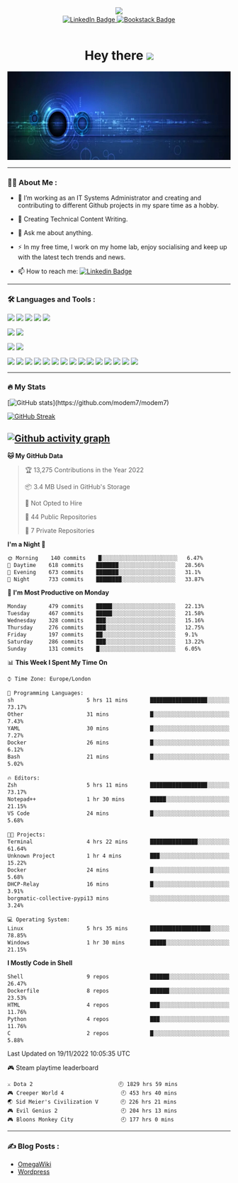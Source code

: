 <div id="header" align="center">
  <img src="https://media.giphy.com/media/f3iwJFOVOwuy7K6FFw/giphy.gif" width="300"/>
<div id="badges">
  <a href="https://www.linkedin.com/in/alexlaneit/">
    <img src="https://img.shields.io/badge/LinkedIn-blue?style=for-the-badge&logo=linkedin&logoColor=white" alt="LinkedIn Badge"/>
  </a>
  <a href="https://modem7.com">
  <img src="https://img.shields.io/badge/Bookstack-blue?style=for-the-badge&logo=BookStack&logoColor=white" alt="Bookstack Badge"/>
  </a>
</div>
  <img src="https://komarev.com/ghpvc/?username=modem7&style=flat-square&color=blue" alt=""/>
<h1>
  Hey there
  <img src="https://media.giphy.com/media/hvRJCLFzcasrR4ia7z/giphy.gif" width="30px"/>
</h1>
</div>

<div align="center">
  <img src="https://github.com/modem7/MiscAssets/blob/master/images/ezgif-6-79e26c05da.jpg" width="800" height="200"/>
</div>

---

### :man_technologist: About Me :
- :telescope: I’m working as an IT Systems Administrator and creating and contributing to different Github projects in my spare time as a hobby.

- :seedling: Creating Technical Content Writing.

- 💬 Ask me about anything.

- :zap: In my free time, I work on my home lab, enjoy socialising and keep up with the latest tech trends and news.

- :mailbox: How to reach me: [![Linkedin Badge](https://img.shields.io/badge/-AlexLaneIT-blue?style=flat&logo=Linkedin&logoColor=white)](https://www.linkedin.com/in/alexlaneit/)

---

### :hammer_and_wrench: Languages and Tools :
![](https://img.shields.io/badge/OS-Centos-informational?style=flat&logo=centos&logoColor=white&color=981e32)
![](https://img.shields.io/badge/OS-Debian-informational?style=flat&logo=debian&logoColor=white&color=981e32)
![](https://img.shields.io/badge/OS-RHEL-informational?style=flat&logo=red-hat&logoColor=white&color=981e32)
![](https://img.shields.io/badge/OS-Ubuntu-informational?style=flat&logo=ubuntu&logoColor=white&color=981e32)
![](https://img.shields.io/badge/OS-Windows-informational?style=flat&logo=windows&logoColor=white&color=981e32)

![](https://img.shields.io/badge/Editor-Notepad++-informational?style=flat&logo=notepadplusplus&logoColor=white&color=981e32)
![](https://img.shields.io/badge/Editor-Visual_Studio_Code-informational?style=flat&logo=visual-studio-code&logoColor=white&color=981e32)


![](https://img.shields.io/badge/Shell-Bash-informational?style=flat&logo=gnu-bash&logoColor=white&color=981e32)
![](https://img.shields.io/badge/Shell-ZSH-informational?style=flat&logo=gnu-bash&logoColor=white&color=981e32)

![](https://img.shields.io/badge/Tools-3CX-informational?style=flat&logoColor=white&color=981e32)
![](https://img.shields.io/badge/Tools-Ansible-informational?style=flat&logo=ansible&logoColor=white&color=981e32)
![](https://img.shields.io/badge/Tools-Arduino-informational?style=flat&logo=arduino&logoColor=white&color=981e32)
![](https://img.shields.io/badge/Tools-Borg-informational?style=flat&logoColor=white&color=981e32)
![](https://img.shields.io/badge/Tools-Docker-informational?style=flat&logo=docker&logoColor=white&color=981e32)
![](https://img.shields.io/badge/Tools-Drone_CI-informational?style=flat&logo=drone&logoColor=white&color=981e32)
![](https://img.shields.io/badge/Tools-Git-informational?style=flat&logo=git&logoColor=white&color=981e32)
![](https://img.shields.io/badge/Tools-Github-informational?style=flat&logo=github&logoColor=white&color=981e32)
![](https://img.shields.io/badge/Tools-Gitlab-informational?style=flat&logo=gitlab&logoColor=white&color=981e32)
![](https://img.shields.io/badge/Tools-Jira-informational?style=flat&logo=jira&logoColor=white&color=981e32)
![](https://img.shields.io/badge/Tools-Kanban-informational?style=flat&logoColor=white&color=981e32)
![](https://img.shields.io/badge/Tools-Nginx-informational?style=flat&logo=nginx&logoColor=white&color=981e32)
![](https://img.shields.io/badge/Tools-Raspberry_Pi-informational?style=flat&logo=raspberry-pi&logoColor=white&color=981e32)
![](https://img.shields.io/badge/Tools-Snyk-informational?style=flat&logo=snyk&logoColor=white&color=981e32)
![](https://img.shields.io/badge/Tools-Traefik-informational?style=flat&logo=traefikmesh&logoColor=white&color=981e32)

---

### :fire: My Stats
[![GitHub stats](https://github-readme-stats.vercel.app/api?username=modem7&show_icons=true&theme=codeSTACKr&count_private=true")](https://github.com/modem7/modem7)

[![GitHub Streak](http://github-readme-streak-stats.herokuapp.com?user=modem7&theme=elegant&hide_border=true&date_format=j%20M%5B%20Y%5D&background=DD272700)](https://git.io/streak-stats)

[![Github activity graph](https://activity-graph.herokuapp.com/graph?username=modem7&theme=elegant&custom_title=Contribution%20Graph&hide_border=true&bg_color=%20)](https://github.com/modem7/modem7)
---

<!--START_SECTION:waka-->
**🐱 My GitHub Data** 

> 🏆 13,275 Contributions in the Year 2022
 > 
> 📦 3.4 MB Used in GitHub's Storage 
 > 
> 🚫 Not Opted to Hire
 > 
> 📜 44 Public Repositories 
 > 
> 🔑 7 Private Repositories  
 > 
**I'm a Night 🦉** 

```text
🌞 Morning    140 commits    █░░░░░░░░░░░░░░░░░░░░░░░░   6.47% 
🌆 Daytime    618 commits    ███████░░░░░░░░░░░░░░░░░░   28.56% 
🌃 Evening    673 commits    ███████░░░░░░░░░░░░░░░░░░   31.1% 
🌙 Night      733 commits    ████████░░░░░░░░░░░░░░░░░   33.87%

```
📅 **I'm Most Productive on Monday** 

```text
Monday       479 commits    █████░░░░░░░░░░░░░░░░░░░░   22.13% 
Tuesday      467 commits    █████░░░░░░░░░░░░░░░░░░░░   21.58% 
Wednesday    328 commits    ███░░░░░░░░░░░░░░░░░░░░░░   15.16% 
Thursday     276 commits    ███░░░░░░░░░░░░░░░░░░░░░░   12.75% 
Friday       197 commits    ██░░░░░░░░░░░░░░░░░░░░░░░   9.1% 
Saturday     286 commits    ███░░░░░░░░░░░░░░░░░░░░░░   13.22% 
Sunday       131 commits    █░░░░░░░░░░░░░░░░░░░░░░░░   6.05%

```


📊 **This Week I Spent My Time On** 

```text
⌚︎ Time Zone: Europe/London

💬 Programming Languages: 
sh                       5 hrs 11 mins       ██████████████████░░░░░░░   73.17% 
Other                    31 mins             █░░░░░░░░░░░░░░░░░░░░░░░░   7.43% 
YAML                     30 mins             █░░░░░░░░░░░░░░░░░░░░░░░░   7.27% 
Docker                   26 mins             █░░░░░░░░░░░░░░░░░░░░░░░░   6.12% 
Bash                     21 mins             █░░░░░░░░░░░░░░░░░░░░░░░░   5.02%

🔥 Editors: 
Zsh                      5 hrs 11 mins       ██████████████████░░░░░░░   73.17% 
Notepad++                1 hr 30 mins        █████░░░░░░░░░░░░░░░░░░░░   21.15% 
VS Code                  24 mins             █░░░░░░░░░░░░░░░░░░░░░░░░   5.68%

🐱‍💻 Projects: 
Terminal                 4 hrs 22 mins       ███████████████░░░░░░░░░░   61.64% 
Unknown Project          1 hr 4 mins         ███░░░░░░░░░░░░░░░░░░░░░░   15.22% 
Docker                   24 mins             █░░░░░░░░░░░░░░░░░░░░░░░░   5.68% 
DHCP-Relay               16 mins             █░░░░░░░░░░░░░░░░░░░░░░░░   3.91% 
borgmatic-collective-pypi13 mins             ░░░░░░░░░░░░░░░░░░░░░░░░░   3.24%

💻 Operating System: 
Linux                    5 hrs 35 mins       ███████████████████░░░░░░   78.85% 
Windows                  1 hr 30 mins        █████░░░░░░░░░░░░░░░░░░░░   21.15%

```

**I Mostly Code in Shell** 

```text
Shell                    9 repos             ██████░░░░░░░░░░░░░░░░░░░   26.47% 
Dockerfile               8 repos             ██████░░░░░░░░░░░░░░░░░░░   23.53% 
HTML                     4 repos             ███░░░░░░░░░░░░░░░░░░░░░░   11.76% 
Python                   4 repos             ███░░░░░░░░░░░░░░░░░░░░░░   11.76% 
C                        2 repos             █░░░░░░░░░░░░░░░░░░░░░░░░   5.88%

```



 Last Updated on 19/11/2022 10:05:35 UTC
<!--END_SECTION:waka-->

<!-- steam-box start -->
🎮 Steam playtime leaderboard
```text
⚔️ Dota 2                           🕘 1829 hrs 59 mins
🎮 Creeper World 4                  🕘 453 hrs 40 mins
🌏 Sid Meier's Civilization V       🕘 226 hrs 21 mins
🎮 Evil Genius 2                    🕘 204 hrs 13 mins
🎮 Bloons Monkey City               🕘 177 hrs 0 mins
```
<!-- Powered by https://github.com/YouEclipse/steam-box . -->
<!-- steam-box end -->

---

### :writing_hand: Blog Posts :
- [OmegaWiki](https://omegawiki.modem7.com)
- [Wordpress](https://modem7.wordpress.com)
